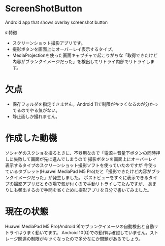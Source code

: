 # ScreenShotButton
Android app that shows overlay screenshot button

♯ 特徴
- スクリーンショット撮影アプリです。
- 撮影ボタンを画面上にオーバーレイ表示するタイプ。
- MediaProjectionを使った画面キャプチャで起こりがちな「取得できたけど内容がブランクイメージだった」を検出してリトライ内部でリトライします。

# 欠点
- 保存フォルダを指定できません。Android 11で制限がキツくなるのが分かってるのでやる気がない。
- 静止画しか撮れません。

# 作成した動機
ソシャゲのスクショを撮るときに、不器用なので「電源＋音量下ボタンの同時押しに失敗して画面が先に進んでしまうので
撮影ボタンを画面上にオーバーレイ表示するタイプのスクリーンショット撮影ソフトを使っていたのですが
今使っているタブレット(Huawei MediaPad M5 Pro)だと「撮影できたけど内容がブランクイメージだった」が発生しました。
ポストビューをすぐに表示できるタイプの撮影アプリだとその場で気が付くので手動リトライしてたんですが、
あまりにも頻出するので手間を省くために撮影アプリを自分で書いてみました。

# 現在の状態
Huawei MediaPad M5 Pro(Android 9)でブランクイメージの自動検出と自動リトライはうまく動いてます。
Android 10(Q)での動作は確認していません。ストレージ関連の制限がキツくなったので多分なにか問題があるでしょう。

